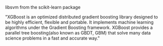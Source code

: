 libsvm from the scikit-learn package

"XGBoost is an optimized distributed gradient boosting library designed to be highly efficient, flexible and portable. It implements machine learning algorithms under the Gradient Boosting framework. XGBoost provides a parallel tree boosting(also known as GBDT, GBM) that solve many data science problems in a fast and accurate way."

